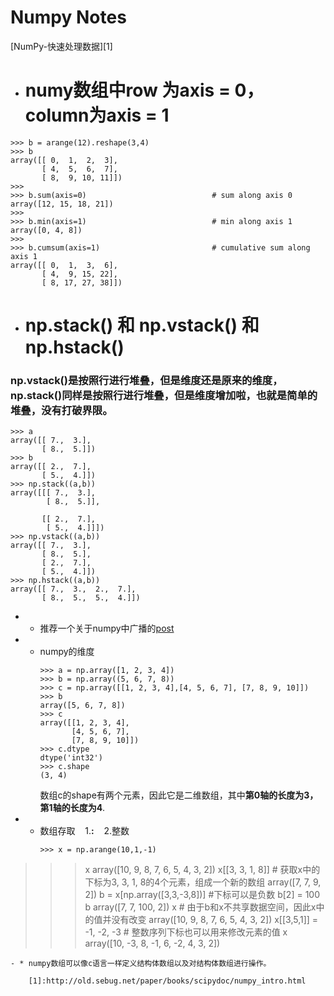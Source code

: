 # Numpy Notes
[NumPy-快速处理数据][1]


- # numy数组中row 为axis = 0，column为axis = 1
```
>>> b = arange(12).reshape(3,4)
>>> b
array([[ 0,  1,  2,  3],
       [ 4,  5,  6,  7],
       [ 8,  9, 10, 11]])
>>>
>>> b.sum(axis=0)                            # sum along axis 0
array([12, 15, 18, 21])
>>>
>>> b.min(axis=1)                            # min along axis 1
array([0, 4, 8])
>>>
>>> b.cumsum(axis=1)                         # cumulative sum along axis 1
array([[ 0,  1,  3,  6],
       [ 4,  9, 15, 22],
       [ 8, 17, 27, 38]])
```
- # np.stack() 和 np.vstack() 和 np.hstack()
### np.vstack()是按照行进行堆叠，但是维度还是原来的维度，np.stack()同样是按照行进行堆叠，但是维度增加啦，也就是简单的堆叠，没有打破界限。
```
>>> a
array([[ 7.,  3.],
       [ 8.,  5.]])
>>> b
array([[ 2.,  7.],
       [ 5.,  4.]])
>>> np.stack((a,b))
array([[[ 7.,  3.],
        [ 8.,  5.]],

       [[ 2.,  7.],
        [ 5.,  4.]]])
>>> np.vstack((a,b))
array([[ 7.,  3.],
       [ 8.,  5.],
       [ 2.,  7.],
       [ 5.,  4.]])
>>> np.hstack((a,b))
array([[ 7.,  3.,  2.,  7.],
       [ 8.,  5.,  5.,  4.]])
```
- * 推荐一个关于numpy中广播的[post](http://blog.csdn.net/yangnanhai93/article/details/50127747)
- * numpy的维度
    ```
    >>> a = np.array([1, 2, 3, 4])
    >>> b = np.array((5, 6, 7, 8))
    >>> c = np.array([[1, 2, 3, 4],[4, 5, 6, 7], [7, 8, 9, 10]])
    >>> b
    array([5, 6, 7, 8])
    >>> c
    array([[1, 2, 3, 4],
           [4, 5, 6, 7],
           [7, 8, 9, 10]])
    >>> c.dtype
    dtype('int32')
    >>> c.shape
    (3, 4)
    ```
    数组c的shape有两个元素，因此它是二维数组，其中**第0轴的长度为3，第1轴的长度为4**.
- * 数组存取
    1.**:**
    2.整数
    ```
    >>> x = np.arange(10,1,-1)
>>> x
array([10,  9,  8,  7,  6,  5,  4,  3,  2])
>>> x[[3, 3, 1, 8]] # 获取x中的下标为3, 3, 1, 8的4个元素，组成一个新的数组
array([7, 7, 9, 2])
>>> b = x[np.array([3,3,-3,8])]  #下标可以是负数
>>> b[2] = 100
>>> b
array([7, 7, 100, 2])
>>> x   # 由于b和x不共享数据空间，因此x中的值并没有改变
array([10,  9,  8,  7,  6,  5,  4,  3,  2])
>>> x[[3,5,1]] = -1, -2, -3 # 整数序列下标也可以用来修改元素的值
>>> x
array([10, -3,  8, -1,  6, -2,  4,  3,  2])
```
- * numpy数组可以像c语言一样定义结构体数组以及对结构体数组进行操作。
    
    [1]:http://old.sebug.net/paper/books/scipydoc/numpy_intro.html

